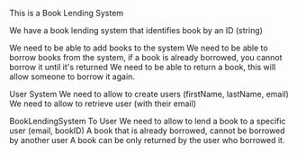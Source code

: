 This is a Book Lending System

We have a book lending system that identifies book by an ID (string)

We need to be able to add books to the system
We need to be able to borrow books from the system, if a book is already borrowed, you cannot borrow it until it's returned
We need to be able to return a book, this will allow someone to borrow it again.

User System
We need to allow to create users (firstName, lastName, email)
We need to allow to retrieve user (with their email)

BookLendingSystem To User
We need to allow to lend a book to a specific user (email, bookID)
A book that is already borrowed, cannot be borrowed by another user
A book can be only returned by the user who borrowed it.


